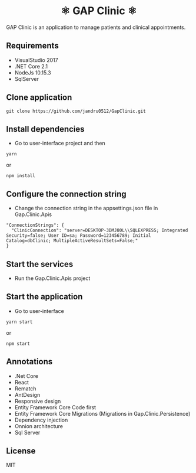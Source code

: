 <h1 align="center">⚛ GAP Clinic ⚛ </h1>
GAP Clinic is an application to manage patients and clinical appointments.

## Requirements
* VisualStudio 2017
* .NET Core 2.1
* NodeJs 10.15.3
* SqlServer

## Clone application

```
git clone https://github.com/jandru0512/GapClinic.git
```
## Install dependencies
* Go to user-interface project and then

```
yarn
```
or
```
npm install
```

## Configure the connection string
* Change the connection string in the appsettings.json file in Gap.Clinic.Apis

```
"ConnectionStrings": {
  "ClinicConnection": "server=DESKTOP-3DMJ80L\\SQLEXPRESS; Integrated Security=false; User ID=sa; Password=123456789; Initial Catalog=dbClinic; MultipleActiveResultSets=False;"
}
```

## Start the services
* Run the Gap.Clinic.Apis project

## Start the application
* Go to user-interface

```
yarn start
```
or
```
npm start
```
## Annotations
* .Net Core
* React
* Rematch
* AntDesign
* Responsive design
* Entity Framework Core Code first 
* Entity Framework Core Migrations (Migrations in Gap.Clinic.Persistence)
* Dependency injection
* Onnion architecture
* Sql Server

## License
MIT
